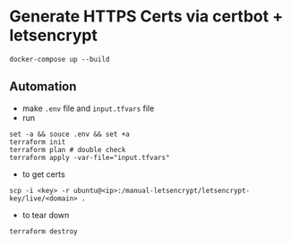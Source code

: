 # Generate HTTPS Certs via certbot + letsencrypt

`docker-compose up --build`


## Automation
- make `.env` file and `input.tfvars` file
- run
```
set -a && souce .env && set +a
terraform init
terraform plan # double check
terraform apply -var-file="input.tfvars" 
```
- to get certs
```
scp -i <key> -r ubuntu@<ip>:/manual-letsencrypt/letsencrypt-key/live/<domain> .
```
- to tear down
```
terraform destroy
```